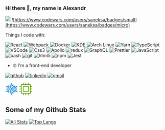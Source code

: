 ### Hi there 👋, my name is Alexandr 
![](https://komarev.com/ghpvc/?username=saneksa) ![https://www.codewars.com/users/saneksa/badges/small](https://www.codewars.com/users/saneksa/badges/micro)

Things I code with:
<p>
  <img alt="React" src="https://img.shields.io/badge/-React-45b8d8?style=flat-square&logo=react&logoColor=white" />
  <img alt="Webpack" src="https://img.shields.io/badge/-Webpack-47c0e1?style=flat-square&logo=webpack&logoColor=white" /> 
  <img alt="Docker" src="https://img.shields.io/badge/-Docker-46a2f1?style=flat-square&logo=docker&logoColor=white" />
  <img alt="KDE" src="https://img.shields.io/badge/-KDE-1D99F3?style=flat-square&logo=kde&logoColor=white" />
  <img alt="Arch Linux" src="https://img.shields.io/badge/-Arch Linux-1793D1?style=flat-square&logo=arch-linux&logoColor=white" />
  <img alt="Yarn" src="https://img.shields.io/badge/-Yarn-2C8EBB?style=flat-square&logo=yarn&logoColor=white" />
  <img alt="TypeScript" src="https://img.shields.io/badge/-TypeScript-007ACC?style=flat-square&logo=typescript&logoColor=white" />
  <img alt="VSCode" src="https://img.shields.io/badge/-VSCode-007ACC?style=flat-square&logo=visual-studio-code&logoColor=white" />
  <img alt="Css3" src="https://img.shields.io/badge/-Css3-2963f0?style=flat-square&logo=css3&logoColor=white" />
  <img alt="Apollo" src="https://img.shields.io/badge/-Apollo%20GraphQL-311C87?style=flat-square&logo=apollo-graphql&logoColor=white" />
  <img alt="redux" src="https://img.shields.io/badge/-Redux-764ABC?style=flat-square&logo=redux&logoColor=white" />
  <img alt="GraphQL" src="https://img.shields.io/badge/-GraphQL-E10098?style=flat-square&logo=graphql&logoColor=white" />
  <img alt="Prettier" src="https://img.shields.io/badge/-Prettier-F7B93E?style=flat-square&logo=prettier&logoColor=white" />
  <img alt="JavaScript" src="https://img.shields.io/badge/-JavaScript-F7DF1E?style=flat-square&logo=javascript&logoColor=white" />
  <img alt="bash" src="https://img.shields.io/badge/-bash-4EAA25?style=flat-square&logo=gnu-bash&logoColor=white" />
  <img alt="git" src="https://img.shields.io/badge/-Git-F05032?style=flat-square&logo=git&logoColor=white" />
  <img alt="html5" src="https://img.shields.io/badge/-HTML5-E34F26?style=flat-square&logo=html5&logoColor=white" />
  <img alt="npm" src="https://img.shields.io/badge/-NPM-CB3837?style=flat-square&logo=npm&logoColor=white" />
  <img alt="Jest" src="https://img.shields.io/badge/-Jest-C21325?style=flat-square&logo=jest&logoColor=white" />
</p>

- 🤓 I'm a front-end developer


[<img src='https://cdn.jsdelivr.net/npm/simple-icons@3.0.1/icons/github.svg' alt='github' height='40'>](https://github.com/saneksa)  [<img src='https://cdn.jsdelivr.net/npm/simple-icons@3.0.1/icons/linkedin.svg' alt='linkedin' height='40'>](https://www.linkedin.com/in/alexandr-petyaykin)  [<img src='https://cdn.jsdelivr.net/npm/simple-icons@3.0.1/icons/gmail.svg' alt='gmail' height='40'>](mailto:saneksa2@gmail.com)  

<a href='https://archiveprogram.github.com/'><img src='https://raw.githubusercontent.com/acervenky/animated-github-badges/master/assets/acbadge.gif' width='40' height='40'></a> <a href='https://docs.github.com/en/developers'><img src='https://raw.githubusercontent.com/acervenky/animated-github-badges/master/assets/devbadge.gif' width='40' height='40'></a> 

## Some of my Github Stats
[![All Stats](https://github-readme-stats-axpwmfcg3.vercel.app/api?username=saneksa&show_icons=true&include_all_commits=true&count_private=true&hide=contribs)](https://github.com/saneksa/github-readme-stats)
[![Top Langs](https://github-readme-stats-axpwmfcg3.vercel.app/api/top-langs/?username=saneksa&layout=compact)](https://github.com/saneksa/github-readme-stats)

